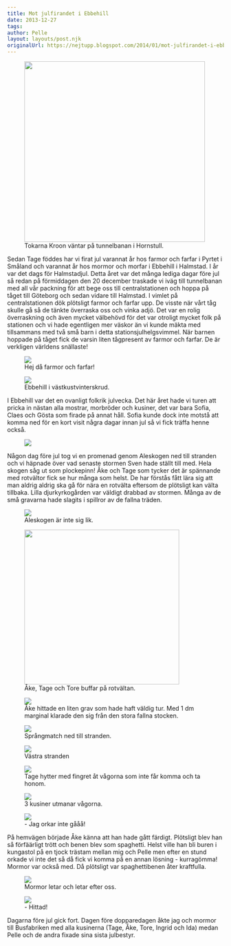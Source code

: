 ```yaml
---
title: Mot julfirandet i Ebbehill
date: 2013-12-27
tags: 	
author: Pelle
layout: layouts/post.njk
originalUrl: https://nejtupp.blogspot.com/2014/01/mot-julfirandet-i-ebbehill.html
---
```


<figure>
	<img src="../../../../img/Resan+till+Ebbehill-PERK2861.jpg" height="420">
	<figcaption>Tokarna Kroon väntar på tunnelbanan i Hornstull.</figcaption>
</figure>

Sedan Tage föddes har vi firat jul varannat år hos farmor och farfar i Pyrtet i Småland och varannat år hos mormor och morfar i Ebbehill i Halmstad. I år var det dags för Halmstadjul. Detta året var det många lediga dagar före jul så redan på förmiddagen den 20 december traskade vi iväg till tunnelbanan med all vår packning för att bege oss till centralstationen och hoppa på tåget till Göteborg och sedan vidare till Halmstad. I vimlet på centralstationen dök plötsligt farmor och farfar upp. De visste när vårt tåg skulle gå så de tänkte överraska oss och vinka adjö. Det var en rolig överraskning och även mycket välbehövd för det var otroligt mycket folk på stationen och vi hade egentligen mer väskor än vi kunde mäkta med tillsammans med två små barn i detta stationsjulhelgsvimmel. När barnen hoppade på tåget fick de varsin liten tågpresent av farmor och farfar. De är verkligen världens snällaste!

<figure>
	<img src="../../../../img/Resan+till+Ebbehill-PERK2863.jpg">
	<figcaption>Hej då farmor och farfar!</figcaption>
</figure>

<figure>
	<img src="../../../../img/Aleskogen+och+stranden-PERK2868.jpg">
	<figcaption>Ebbehill i västkustvinterskrud.</figcaption>
</figure>

I Ebbehill var det en ovanligt folkrik julvecka. Det här året hade vi turen att pricka in nästan alla mostrar, morbröder och kusiner, det var bara Sofia, Claes och Gösta som firade på annat håll. Sofia kunde dock inte motstå att komma ned för en kort visit några dagar innan jul så vi fick träffa henne också.

<figure>
	<img src="../../../../img/Aleskogen+och+stranden-PERK2878.jpg">
</figure>

Någon dag före jul tog vi en promenad genom Aleskogen ned till stranden och vi häpnade över vad senaste stormen Sven hade ställt till med. Hela skogen såg ut som plockepinn! Åke och Tage som tycker det är spännande med rotvältor fick se hur många som helst. De har förstås fått lära sig att man aldrig aldrig ska gå för nära en rotvälta eftersom de plötsligt kan välta tillbaka. Lilla djurkyrkogården var väldigt drabbad av stormen. Många av de små gravarna hade slagits i spillror av de fallna träden.

<figure>
	<img src="../../../../img/Aleskogen+och+stranden-PERK2887.jpg">
	<figcaption>Aleskogen är inte sig lik.</figcaption>
</figure>

<figure>
	<img src="../../../../img/Aleskogen+och+stranden-PERK2906.jpg" height="360">
	<figcaption>Åke, Tage och Tore buffar på rotvältan.</figcaption>
</figure>

<figure>
	<img src="../../../../img/Aleskogen+och+stranden-PERK2903.jpg">
	<figcaption>Åke hittade en liten grav som hade haft väldig tur. Med 1 dm marginal klarade den sig från den stora fallna stocken.</figcaption>
</figure>

<figure>
	<img src="../../../../img/Aleskogen+och+stranden-PERK2915.jpg">
	<figcaption>Språngmatch ned till stranden.</figcaption>
</figure>

<figure>
	<img src="../../../../img/Aleskogen+och+stranden-PERK2928.jpg">
	<figcaption>Västra stranden</figcaption>
</figure>

<figure>
	<img src="../../../../img/Aleskogen+och+stranden-PERK2944.jpg">
	<figcaption>Tage hytter med fingret åt vågorna som inte får komma och ta honom.</figcaption>
</figure>

<figure>
	<img src="../../../../img/Aleskogen+och+stranden-PERK2951.jpg">
	<figcaption>3 kusiner utmanar vågorna.</figcaption>
</figure>

<figure>
	<img src="../../../../img/Aleskogen+och+stranden-PERK2963.jpg">
	<figcaption>- Jag orkar inte gååå!</figcaption>
</figure>

På hemvägen började Åke känna att han hade gått färdigt. Plötsligt blev han så förfäärligt trött och benen blev som spaghetti. Helst ville han bli buren i kungastol på en tjock trästam mellan mig och Pelle men efter en stund orkade vi inte det så då fick vi komma på en annan lösning - kurragömma! Mormor var också med. Då plötsligt var spaghettibenen åter kraftfulla.

<figure>
	<img src="../../../../img/Aleskogen+och+stranden-PERK2968.jpg">
	<figcaption>Mormor letar och letar efter oss.</figcaption>
</figure>

<figure>
	<img src="../../../../img/Aleskogen+och+stranden-PERK2969.jpg">
	<figcaption>- Hittad!</figcaption>
</figure>

Dagarna före jul gick fort. Dagen före dopparedagen åkte jag och mormor till Busfabriken med alla kusinerna (Tage, Åke, Tore, Ingrid och Ida) medan Pelle och de andra fixade sina sista julbestyr.
